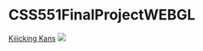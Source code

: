 # CSS551FinalProjectWEBGL

[Kiiicking Kans](https://6789123hao.github.io/CSS551FinalProjectWEBGL/)
<img src="https://github.com/6789123Hao/CSS551FinalProjectWEBGL/blob/main/ScreeShot1.jpg" />
